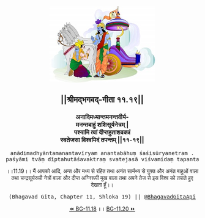<center><img src="../../asset/BG.png" alt="#API #bhagavadgitaapi #slok #nodejs #js #api #gitaapi #krishna #hinduism #vedic #ISKCON #shreemadbhagavadgita #technology"/>
<h2>||श्रीमद्‍भगवद्‍-गीता ११.१९||</h2>
<h3>अनादिमध्यान्तमनन्तवीर्य-<br/>मनन्तबाहुं शशिसूर्यनेत्रम् |<br/>पश्यामि त्वां दीप्तहुताशवक्त्रं<br/>स्वतेजसा विश्वमिदं तपन्तम् ||११-१९||</h3>
<pre>anādimadhyāntamanantavīryam anantabāhuṃ śaśisūryanetram .<br/>paśyāmi tvāṃ dīptahutāśavaktraṃ svatejasā viśvamidaṃ tapantam ||11-19||</pre>
<p>।।11.19।। मैं आपको आदि, अन्त और मध्य से रहित तथा अनंत सार्मथ्य से युक्त और अनंत बाहुओं वाला तथा चन्द्रसूर्यरूपी नेत्रों वाला और दीप्त अग्निरूपी मुख वाला तथा अपने तेज से इस विश्व को तपाते हुए देखता हूँ।।</p>
<pre>(Bhagavad Gita, Chapter 11, Shloka 19) || <a href="https://twitter.com/bhagavadgitaapi">@BhagavadGitaApi</a></pre><a href="../../11/18">⏪  BG-11.18</a><b>        ।।        </b><a href="../../11/20">BG-11.20  ⏩</a></center>